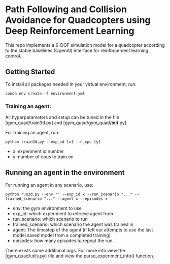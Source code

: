 # Path Following and Collision Avoidance for Quadcopters using Deep Reinforcement Learning

This repo implements a 6-DOF simulation model for a quadcopter according to the stable baselines (OpenAI) interface for reinforcement learning control.
## Getting Started

To install all packages needed in your virtual environment, run:

```
conda env create -f environment.yml
```
 
### Training an agent:

All hyperparameters and setup can be tuned in the file [gym_quad/train3d.py] and [gym_quad/gym_quad/__init__.py].

For training an agent, run:

```
python train3d.py --exp_id [x] --n_cpu [y]
```

- x: experiment id number
- y: number of cpus to train on


## Running an agent in the environment

For running an agent in any scenario, use:

```
python run3d.py --env "" --exp_id x --run_scenario "..." --trained_scenario "..." --agent x --episodes x 
```

- env: the gym environment to use
- exp_id: which experiment to retrieve agent from
- run_scenario: which scenario to run
- trained_scenario: which scenario the agent was trained in
- agent: The timestep of the agent (if left out attempts to use the last model saved model from a completed training)
- episodes: how many episodes to repeat the run.

There exists some additional args. For more info view the [gym_quad/utils.py] file and view the parse_experiment_info() function.


